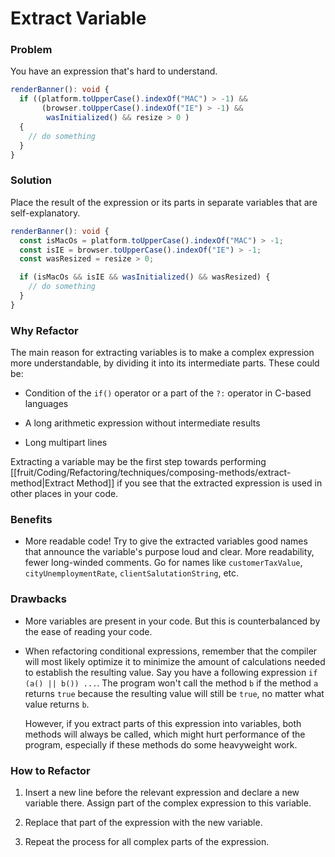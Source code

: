 # Extract Variable

### Problem

You have an expression that's hard to understand.

```ts
renderBanner(): void {
  if ((platform.toUpperCase().indexOf("MAC") > -1) &&
       (browser.toUpperCase().indexOf("IE") > -1) &&
        wasInitialized() && resize > 0 )
  {
    // do something
  }
}
```

### Solution

Place the result of the expression or its parts in separate variables that are self-explanatory.

```ts
renderBanner(): void {
  const isMacOs = platform.toUpperCase().indexOf("MAC") > -1;
  const isIE = browser.toUpperCase().indexOf("IE") > -1;
  const wasResized = resize > 0;

  if (isMacOs && isIE && wasInitialized() && wasResized) {
    // do something
  }
}
```

### Why Refactor

The main reason for extracting variables is to make a complex expression more understandable, by dividing it into its intermediate parts. These could be:

- Condition of the `if()` operator or a part of the `?:` operator in C-based languages

- A long arithmetic expression without intermediate results

- Long multipart lines

Extracting a variable may be the first step towards performing [[fruit/Coding/Refactoring/techniques/composing-methods/extract-method|Extract Method]] if you see that the extracted expression is
used in other places in your code.

### Benefits

- More readable code! Try to give the extracted variables good names that announce the variable's purpose loud and clear. More readability, fewer long-winded comments. Go for names like `customerTaxValue`, `cityUnemploymentRate`, `clientSalutationString`, etc.

### Drawbacks

- More variables are present in your code. But this is counterbalanced by the ease of reading your code.

- When refactoring conditional expressions, remember that the compiler will most likely optimize it to minimize the amount of calculations needed to establish the resulting value. Say you have a following expression `if (a() || b()) ...`. The program won't call the method `b` if the method `a` returns `true` because the resulting value will still be `true`, no matter what value returns `b`.

    However, if you extract parts of this expression into variables, both methods will always be called, which might hurt performance of the program, especially if these methods do some heavyweight work.

### How to Refactor

1. Insert a new line before the relevant expression and declare a new variable there. Assign part of the complex expression to this variable.

2. Replace that part of the expression with the new variable.

3. Repeat the process for all complex parts of the expression.
